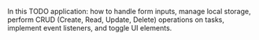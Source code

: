In this TODO application:
how to handle form inputs, 
manage local storage, 
perform CRUD (Create, Read, Update, Delete) operations on tasks,
implement event listeners, 
and toggle UI elements.
